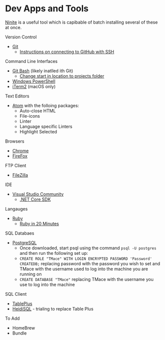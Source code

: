 # Dev Apps and Tools

[Ninite](https://ninite.com/) is a useful tool which is capibable of batch installing several of these at once.

Version Control
* [Git](https://help.github.com/articles/set-up-git/)
    * [Instructions on connecting to GitHub with SSH](https://help.github.com/articles/connecting-to-github-with-ssh/)

Command Line Interfaces
* [Git Bash](https://help.github.com/articles/set-up-git/) (likely inatlled ith Git)
    * [Change start in location to projects folder](https://www.youtube.com/watch?v=vxOXmAN1oI4)
* [Windows PowerShell](https://docs.microsoft.com/en-us/powershell/scripting/install/installing-windows-powershell?view=powershell-6)
* [iTerm2](https://www.iterm2.com/) (macOS only)

Text Editors
* [Atom](https://atom.io/) with the folloing packages:
    * Auto-close HTML
    * File-icons
    * Linter
    * Language specific Linters
    * Highlight Selected

Browsers
* [Chrome](https://www.google.com/chrome/)
* [FireFox](https://www.mozilla.org/en-GB/firefox/new/)

FTP Client
 * [FileZilla](https://filezilla-project.org/)
 
 IDE
 * [Visual Studio Community](https://visualstudio.microsoft.com/downloads/)
     * [.NET Core SDK](https://dotnet.microsoft.com/download)

Langauges
* [Ruby](https://www.ruby-lang.org/en/documentation/installation/)
    * [Ruby in 20 Minutes](https://www.ruby-lang.org/en/documentation/quickstart/)

SQL Databaes
* [PostgreSQL](https://www.postgresql.org/download/windows/)
    * Once downloaded, start psql using the command `psql -U postgres` and then run the following set up:
    * `CREATE ROLE "TMace" WITH LOGIN ENCRYPTED PASSWORD 'Password' CREATEDB;` replacing password with the password you wish to set and TMace with the username used to log into the machine you are running on
    * `CREATE DATABASE "TMace"` replacing TMace with the username you use to log into the machine
    
SQL Client
* [TablePlus](https://tableplus.io/)
* [HeidiSQL](https://www.heidisql.com/download.php?download=installer) - trialing to replace Table Plus

To Add
* HomeBrew
* Bundle

